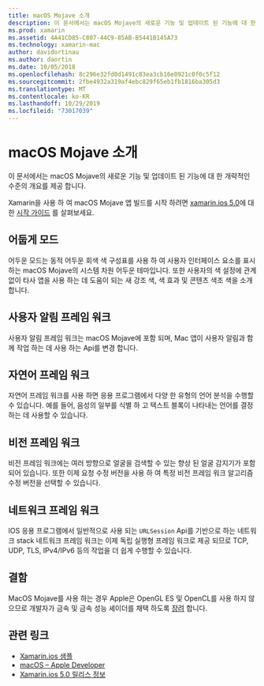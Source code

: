 ```yaml
---
title: macOS Mojave 소개
description: 이 문서에서는 macOS Mojave의 새로운 기능 및 업데이트 된 기능에 대 한 개략적인 수준의 개요를 제공 합니다.
ms.prod: xamarin
ms.assetid: 4A41CD85-C807-44C9-85AB-B5441B145A73
ms.technology: xamarin-mac
author: davidortinau
ms.author: daortin
ms.date: 10/05/2018
ms.openlocfilehash: 8c296e32fd0d1491c83ea3cb16e0921c0f0c5f12
ms.sourcegitcommit: 2fbe4932a319af4ebc829f65eb1fb1816ba305d3
ms.translationtype: MT
ms.contentlocale: ko-KR
ms.lasthandoff: 10/29/2019
ms.locfileid: "73017039"
---
```

# <a name="introduction-to-macos-mojave"></a>macOS Mojave 소개

이 문서에서는 macOS Mojave의 새로운 기능 및 업데이트 된 기능에 대 한 개략적인 수준의 개요를 제공 합니다.

Xamarin을 사용 하 여 macOS Mojave 앱 빌드를 시작 하려면 [xamarin.ios 5.0](https://github.com/xamarin/release-notes-archive/blob/master/release-notes/mac/xamarin.mac_5/xamarin.mac_5.0.md)에 대 한 [시작 가이드](~/mac/platform/introduction-to-macos-mojave/get-started.md) 를 살펴보세요.

## <a name="dark-mode"></a>어둡게 모드

어두운 모드는 동적 어두운 회색 색 구성표를 사용 하 여 사용자 인터페이스 요소를 표시 하는 macOS Mojave의 시스템 차원 어두운 테마입니다. 또한 사용자의 색 설정에 관계 없이 타사 앱을 사용 하는 데 도움이 되는 새 강조 색, 색 효과 및 콘텐츠 색조 색을 소개 합니다.

## <a name="user-notifications-framework"></a>사용자 알림 프레임 워크

사용자 알림 프레임 워크는 macOS Mojave에 포함 되며, Mac 앱이 사용자 알림과 함께 작업 하는 데 사용 하는 Api를 변경 합니다.

## <a name="natural-language-framework"></a>자연어 프레임 워크

자연어 프레임 워크를 사용 하면 응용 프로그램에서 다양 한 유형의 언어 분석을 수행할 수 있습니다. 예를 들어, 음성의 일부를 식별 하 고 텍스트 블록이 나타내는 언어를 결정 하는 데 사용할 수 있습니다.

## <a name="vision-framework"></a>비전 프레임 워크

비전 프레임 워크에는 여러 방향으로 얼굴을 검색할 수 있는 향상 된 얼굴 감지기가 포함 되어 있습니다. 또한 이제 요청 수정 버전을 사용 하 여 특정 비전 프레임 워크 알고리즘 수정 버전을 선택할 수 있습니다.

## <a name="network-framework"></a>네트워크 프레임 워크

IOS 응용 프로그램에서 일반적으로 사용 되는 `URLSession` Api를 기반으로 하는 네트워크 stack 네트워크 프레임 워크는 이제 독립 실행형 프레임 워크로 제공 되므로 TCP, UDP, TLS, IPv4/IPv6 등의 작업을 더 쉽게 수행할 수 있습니다.

## <a name="deprecations"></a>결함

MacOS Mojave를 사용 하는 경우 Apple은 OpenGL ES 및 OpenCL를 사용 하지 않으므로 개발자가 금속 및 금속 성능 셰이더를 채택 하도록 [장려](https://developer.apple.com/macos/whats-new/) 합니다.

## <a name="related-links"></a>관련 링크

- [Xamarin.ios 샘플](https://docs.microsoft.com/samples/browse/?products=xamarin&term=Xamarin.Mac)
- [macOS – Apple Developer](https://developer.apple.com/macos/)
- [Xamarin.ios 5.0 릴리스 정보](https://docs.microsoft.com/xamarin/mac/release-notes/5/5.0/)

